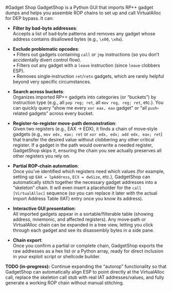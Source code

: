 #Gadget Shop
GadgetShop is a Python GUI that imports RP++ gadget dumps and helps you assemble ROP chains to set up and call VirtualAlloc for DEP bypass. It can:

- **Filter by bad‐byte addresses**:  
  Accepts a list of bad‐byte patterns and removes any gadget whose address contains disallowed bytes (e.g., `\x00`, `\x0a`).

- **Exclude problematic opcodes**:  
  • Filters out gadgets containing `call` or `jmp` instructions (so you don’t accidentally divert control flow).  
  • Filters out any gadget with a `leave` instruction (since `leave` clobbers ESP).  
  • Removes single‐instruction `ret`/`retn` gadgets, which are rarely helpful beyond very specific circumstances.

- **Search across buckets**:  
  Organizes imported RP++ gadgets into categories (or “buckets”) by instruction type (e.g., all `pop reg; ret`, all `mov reg, reg; ret`, etc.). You can quickly query “show me every `xor eax, eax` gadget” or “all `push`‐related gadgets” across every bucket.

- **Register‐to‐register move‐path demonstration**:  
  Given two registers (e.g., EAX → EDX), it finds a chain of move‐style gadgets (e.g., `mov edx, eax; ret` or `xor edx, edx; add edx, eax; ret`) that transfer the desired value without clobbering any other critical register. If a gadget in the path would overwrite a needed register, GadgetShop skips it, ensuring the chain you see actually preserves all other registers you rely on.

- **Partial ROP‐chain automation**:  
  Once you’ve identified which registers need which values (for example, setting up `EAX = lpAddress`, `ECX = dwSize`, etc.), GadgetShop can automatically stitch together the necessary gadget addresses into a “skeleton” chain. It will even insert a placeholder for the `call [VirtualAlloc]` sequence (so you can replace it later with the actual Import Address Table (IAT) entry once you know its address).

- **Interactive GUI presentation**:  
  All imported gadgets appear in a sortable/filterable table (showing address, mnemonic, and affected registers). Any move‐path or VirtualAlloc chain can be expanded in a tree view, letting you click through each gadget and see its disassembly bytes in a side pane.

- **Chain export**:  
  Once you confirm a partial or complete chain, GadgetShop exports the raw addresses as a hex list or a Python array, ready for direct inclusion in your exploit script or shellcode builder.

**TODO (in‐progress):** Continue expanding the “autorop” functionality so that GadgetShop can automatically align ESP to point directly at the VirtualAlloc call, replace the skeleton call stub with real IAT addresses/values, and fully generate a working ROP chain without manual stitching.
